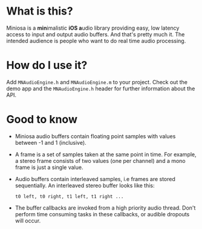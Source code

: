 # What is this?

Miniosa is a **min**imalistic **iOS a**udio library providing easy, low latency access to input and output audio buffers. And that's pretty much it. The intended audience is people who want to do real time audio processing.

# How do I use it?

Add ``MNAudioEngine.h`` and ``MNAudioEngine.m`` to your project. Check out the demo app and the ``MNAudioEngine.h`` header for further information about the API.

# Good to know
 * Miniosa audio buffers contain floating point samples with values between -1 and 1 (inclusive).
 * A frame is a set of samples taken at the same point in time. For example, a stereo frame consists of two values (one per channel) and a mono frame is just a single value. 
 * Audio buffers contain interleaved samples, i.e frames are stored sequentially. An interleaved stereo buffer looks like this:
 
	 ```
 	t0 left, t0 right, t1 left, t1 right ...
	 ```
 
 * The buffer callbacks are invoked from a high priority audio thread. Don't perform time consuming tasks in these callbacks, or audible dropouts will occur. 
